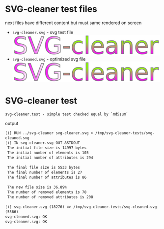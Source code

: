 # SVG-cleaner test files

next files have different content but must same rendered on screen

+ `svg-cleaner.svg` - svg test file
![IN](svg-cleaner.svg)
+ `svg-cleaned.svg` - optimized svg file
![OUT](svg-cleaned.svg)

# SVG-cleaner test

    svg-cleaner.test - simple test checked equal by `md5sum`

output

```
[i] RUN ../svg-cleaner svg-cleaner.svg > /tmp/svg-cleaner-tests/svg-cleaned.svg
[i] IN svg-cleaner.svg OUT &STDOUT
 The initial file size is 14997 bytes
 The initial number of elements is 105
 The initial number of attributes is 294

 The final file size is 5533 bytes
 The final number of elements is 27
 The final number of attributes is 86

 The new file size is 36.89%
 The number of removed elements is 78
 The number of removed attributes is 208

[i] svg-cleaner.svg (18276) => /tmp/svg-cleaner-tests/svg-cleaned.svg (5566)
svg-cleaned.svg: OK
svg-cleaner.svg: OK
```
